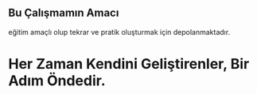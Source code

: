 ## Bu Çalışmamın Amacı
eğitim amaçlı olup tekrar ve pratik oluşturmak için depolanmaktadır.

# Her Zaman Kendini Geliştirenler, Bir Adım Öndedir.